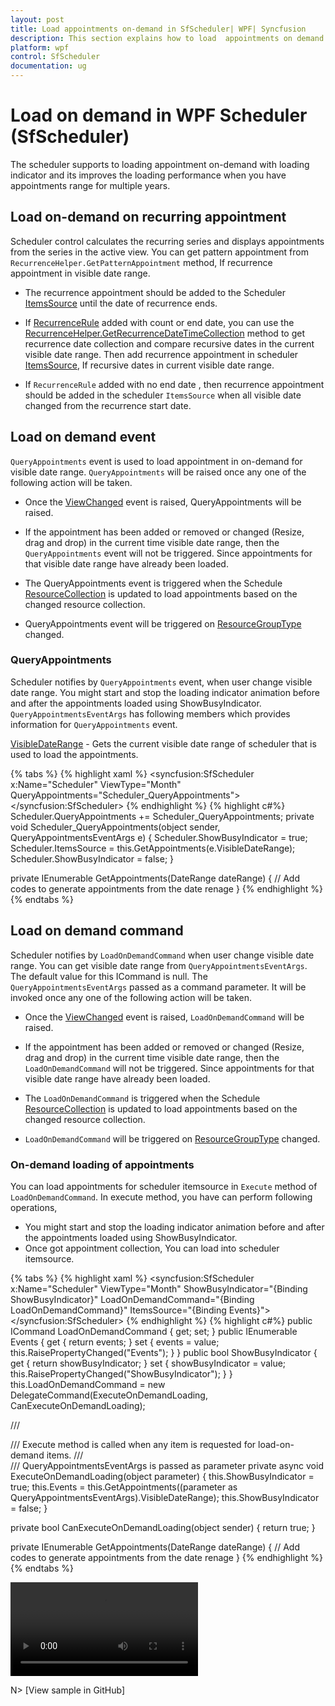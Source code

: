 ```yaml
---
layout: post
title: Load appointments on-demand in SfScheduler| WPF| Syncfusion
description: This section explains how to load  appointments on demand from visible date ranges in WPF Scheduler.  
platform: wpf
control: SfScheduler
documentation: ug
---
```

# Load on demand in WPF Scheduler (SfScheduler)
The scheduler supports to loading appointment on-demand with loading indicator and its improves the loading performance when you have appointments range for multiple years.

## Load on-demand on recurring appointment
  Scheduler control calculates the recurring series and displays appointments from the series in the active view. You can get pattern appointment from `RecurrenceHelper.GetPatternAppointment` method, If recurrence appointment in visible date range. 

* The recurrence appointment should be added to the Scheduler [ItemsSource](https://help.syncfusion.com/cr/wpf/Syncfusion.UI.Xaml.Scheduler.SfScheduler.html#Syncfusion_UI_Xaml_Scheduler_SfScheduler_ItemsSource) until the date of recurrence ends.

* If [RecurrenceRule](https://help.syncfusion.com/cr/wpf/Syncfusion.UI.Xaml.Scheduler.ScheduleAppointment.html#Syncfusion_UI_Xaml_Scheduler_ScheduleAppointment_RecurrenceRule) added with count or end date, you can use the [RecurrenceHelper.GetRecurrenceDateTimeCollection](https://help.syncfusion.com/cr/wpf/Syncfusion.UI.Xaml.Scheduler.RecurrenceHelper.html#Syncfusion_UI_Xaml_Scheduler_RecurrenceHelper_GetRecurrenceDateTimeCollection_System_String_System_DateTime_System_Nullable_System_DateTime__System_Nullable_System_DateTime__) method to get recurrence date collection and compare recursive dates in the current visible date range. Then add recurrence appointment in scheduler [ItemsSource](https://help.syncfusion.com/cr/wpf/Syncfusion.UI.Xaml.Scheduler.SfScheduler.html#Syncfusion_UI_Xaml_Scheduler_SfScheduler_ItemsSource), If recursive dates in current visible date range. 

* If `RecurrenceRule` added with no end date , then recurrence appointment should be added in the scheduler `ItemsSource` when all visible date changed from the recurrence start date.

## Load on demand event
`QueryAppointments` event is used to load appointment in on-demand for visible date range. `QueryAppointments` will be raised once any one of the following action will be taken. 

 * Once the [ViewChanged](https://help.syncfusion.com/cr/wpf/Syncfusion.UI.Xaml.Scheduler.SfScheduler.html#Syncfusion_UI_Xaml_Scheduler_SfScheduler_ViewChanged) event is raised, QueryAppointments will be raised.

* If the appointment has been added or removed or changed (Resize, drag and drop)  in the current time visible date range, then the `QueryAppointments` event will not be triggered. Since appointments for that visible date range have already been loaded.

* The QueryAppointments event is triggered when the Schedule [ResourceCollection](https://help.syncfusion.com/cr/wpf/Syncfusion.UI.Xaml.Scheduler.SfScheduler.html#Syncfusion_UI_Xaml_Scheduler_SfScheduler_ResourceCollection) is updated to load appointments based on the changed resource collection.

* QueryAppointments event will be triggered on [ResourceGroupType](https://help.syncfusion.com/cr/wpf/Syncfusion.UI.Xaml.Scheduler.SfScheduler.html#Syncfusion_UI_Xaml_Scheduler_SfScheduler_ResourceGroupType) changed.

### QueryAppointments
Scheduler notifies by `QueryAppointments` event, when user change visible date range. You might start and stop the loading indicator animation before and after the appointments loaded using ShowBusyIndicator.
`QueryAppointmentsEventArgs` has following members which provides information for `QueryAppointments` event.

[VisibleDateRange](https://help.syncfusion.com/cr/wpf/Syncfusion.UI.Xaml.Scheduler.DateRange.html) -  Gets the current visible date range of scheduler that is used to load the appointments.

{% tabs %}
{% highlight xaml %}
<syncfusion:SfScheduler x:Name="Scheduler"
                        ViewType="Month" QueryAppointments="Scheduler_QueryAppointments">
</syncfusion:SfScheduler>
{% endhighlight %}
{% highlight c#%}
Scheduler.QueryAppointments += Scheduler_QueryAppointments;
private void Scheduler_QueryAppointments(object sender, QueryAppointmentsEventArgs e)
{
 Scheduler.ShowBusyIndicator = true;
 Scheduler.ItemsSource = this.GetAppointments(e.VisibleDateRange);
 Scheduler.ShowBusyIndicator = false;
}

private IEnumerable GetAppointments(DateRange dateRange)
 {
  // Add codes to generate appointments from the date renage
}
{% endhighlight %}
{% endtabs %}

## Load on demand command
Scheduler notifies by `LoadOnDemandCommand` when user change visible date range. You can get visible date range from `QueryAppointmentsEventArgs`. The default value for this ICommand is null. The `QueryAppointmentsEventArgs` passed as a command parameter. It will be invoked once any one of the following action will be taken.

* Once the [ViewChanged](https://help.syncfusion.com/cr/wpf/Syncfusion.UI.Xaml.Scheduler.SfScheduler.html#Syncfusion_UI_Xaml_Scheduler_SfScheduler_ViewChanged) event is raised, `LoadOnDemandCommand` will be raised.

* If the appointment has been added or removed or changed (Resize, drag and drop)  in the current time visible date range, then the `LoadOnDemandCommand` will not be triggered. Since appointments for that visible date range have already been loaded.

* The `LoadOnDemandCommand` is triggered when the Schedule [ResourceCollection](https://help.syncfusion.com/cr/wpf/Syncfusion.UI.Xaml.Scheduler.SfScheduler.html#Syncfusion_UI_Xaml_Scheduler_SfScheduler_ResourceCollection) is updated to load appointments based on the changed resource collection.

* `LoadOnDemandCommand` will be triggered on [ResourceGroupType](https://help.syncfusion.com/cr/wpf/Syncfusion.UI.Xaml.Scheduler.SfScheduler.html#Syncfusion_UI_Xaml_Scheduler_SfScheduler_ResourceGroupType) changed.

 ### On-demand loading of appointments
You can load appointments for scheduler itemsource in `Execute` method of `LoadOnDemandCommand`. In execute method, you have can perform following operations,

* You might start and stop the loading indicator animation before and after the appointments loaded  using ShowBusyIndicator.
* Once got appointment collection, You can load into scheduler itemsource.

{% tabs %}
{% highlight xaml %}
<syncfusion:SfScheduler x:Name="Scheduler"
                        ViewType="Month" 
                        ShowBusyIndicator="{Binding ShowBusyIndicator}"
                        LoadOnDemandCommand="{Binding LoadOnDemandCommand}"
                        ItemsSource="{Binding Events}">
</syncfusion:SfScheduler>
{% endhighlight %}
{% highlight c#%}
public ICommand LoadOnDemandCommand { get; set; }
public IEnumerable Events
        {
            get { return events; }
            set
            {
                events = value;
                this.RaisePropertyChanged("Events");
            }
        }
public bool ShowBusyIndicator
      {
          get { return showBusyIndicator; }
          set
           {
              showBusyIndicator = value;
              this.RaisePropertyChanged("ShowBusyIndicator");
          }
      }
this.LoadOnDemandCommand = new DelegateCommand(ExecuteOnDemandLoading, CanExecuteOnDemandLoading);

/// <summary>
/// Execute method is called when any item is requested for load-on-demand items.
/// </summary>
/// <param name="parameter">QueryAppointmentsEventArgs is passed as parameter </param>
private async void ExecuteOnDemandLoading(object parameter)
{
  this.ShowBusyIndicator = true;
  this.Events = this.GetAppointments((parameter as QueryAppointmentsEventArgs).VisibleDateRange);
  this.ShowBusyIndicator = false;
}

private bool CanExecuteOnDemandLoading(object sender)
{
  return true;
}

private IEnumerable GetAppointments(DateRange dateRange)
  {
    // Add codes to generate appointments from the date renage
  }
{% endhighlight %}
{% endtabs %}

![Load on-demand in WPF Scheduler](LoadOnDemand_Images/LoadOnDemand.mp4)

N> [View sample in GitHub]